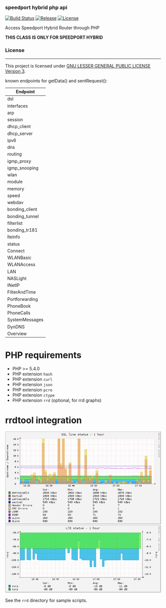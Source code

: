 ### speedport hybrid php api

[![Build Status](https://travis-ci.org/Stricted/speedport-hybrid-php-api.svg)](https://travis-ci.org/Stricted/speedport-hybrid-php-api) [![Release](https://img.shields.io/github/release/Stricted/speedport-hybrid-php-api.svg?style=flat-square)](https://github.com/Stricted/speedport-hybrid-php-api/releases/latest) [![License](https://img.shields.io/badge/license-LGPLv3-brightgreen.svg?style=flat-square)](https://github.com/Stricted/speedport-hybrid-php-api/blob/master/LICENSE)

Access Speedport Hybrid Router through PHP

**THIS CLASS IS ONLY FOR SPEEDPORT HYBRID**

### License
---
This project is licensed under [GNU LESSER GENERAL PUBLIC LICENSE Version 3](https://github.com/Stricted/speedport-hybrid-php-api/blob/master/LICENSE).

known endpoints for getData() and sentRequest():

| Endpoint       |
| -------------- |
| dsl            |
| interfaces     |
| arp            |
| session        |
| dhcp_client    |
| dhcp_server    |
| ipv6           |
| dns            |
| routing        |
| igmp_proxy     |
| igmp_snooping  |
| wlan           |
| module         |
| memory         |
| speed          |
| webdav         |
| bonding_client |
| bonding_tunnel |
| filterlist     |
| bonding_tr181  |
| lteinfo        |
| status         |
| Connect        |
| WLANBasic      |
| WLANAccess     |
| LAN            |
| NASLight       |
| INetIP         |
| FilterAndTime  |
| Portforwarding |
| PhoneBook      |
| PhoneCalls     |
| SystemMessages |
| DynDNS         |
| Overview       |

PHP requirements
============= 
 * PHP >= 5.4.0
 * PHP extension `hash`
 * PHP extension `curl`
 * PHP extension `json`
 * PHP extension `pcre`
 * PHP extension `ctype`
 * PHP extension `rrd` (optional, for rrd graphs)

rrdtool integration
=============

![dsl status](assets/dsl-1h.png)
![lte status](assets/lteinfo-1h.png)

See the ```rrd``` directory for sample scripts.